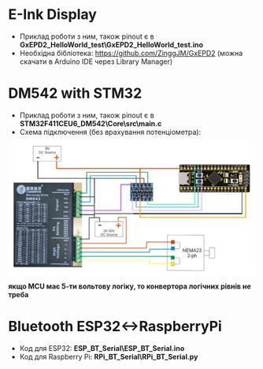 # E-Ink Display

- Приклад роботи з ним, також pinout є в **GxEPD2_HelloWorld_test\\GxEPD2_HelloWorld_test.ino**
- Необхідна бібліотека: <https://github.com/ZinggJM/GxEPD2> (можна скачати в Arduino IDE через Library Manager)

# DM542 with STM32

- Приклад роботи з ним, також pinout є в **STM32F411CEU6_DM542\\Core\\src\\main.c**
- Схема підключення (без врахування потенціометра):  
  
![Reference image](/_images/dm542_stm32.png)  
  
**якщо MCU має 5-ти вольтову логіку, то конвертора логічних рівнів не треба**

# Bluetooth ESP32<->RaspberryPi
- Код для ESP32: **ESP_BT_Serial\\ESP_BT_Serial.ino**
- Код для Raspberry Pi: **RPi_BT_Serial\\RPi_BT_Serial.py**